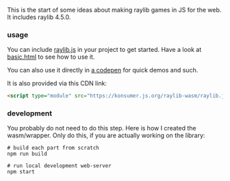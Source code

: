 This is the start of some ideas about making raylib games in JS for the web. It includes raylib 4.5.0.

### usage

You can include [raylib.js](https://konsumer.js.org/raylib-wasm/raylib.js) in your project to get started. Have a look at [basic.html](public/basic.html) to see how to use it.

You can also use it directly in [a codepen](https://codepen.io/konsumer/pen/NWEdxZq?editors=1000) for quick demos and such.

It is also provided via this CDN link:

```html
<script type="module" src="https://konsumer.js.org/raylib-wasm/raylib.js"></script>
```

### development

You probably do not need to do this step. Here is how I created the wasm/wrapper. Only do this, if you are actually working on the library:

```
# build each part from scratch
npm run build

# run local development web-server
npm start
```

